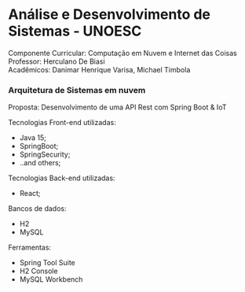 # Análise e Desenvolvimento de Sistemas - UNOESC
Componente Curricular: Computação em Nuvem e Internet das Coisas<br>
Professor: Herculano De Biasi<br>
Acadêmicos: Danimar Henrique Varisa, Michael Timbola

### Arquitetura de Sistemas em nuvem
Proposta: Desenvolvimento de uma API Rest com Spring Boot & IoT

Tecnologias Front-end utilizadas:<br>
* Java 15;
* SpringBoot;
* SpringSecurity;
* ..and others;

Tecnologias Back-end utilizadas:<br>
* React;

Bancos de dados:<br>
* H2
* MySQL

Ferramentas:<br>
* Spring Tool Suite
* H2 Console
* MySQL Workbench
